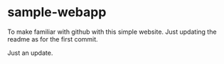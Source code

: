 # sample-webapp
To make familiar with github with this simple website.
Just updating the readme as for the first commit.


Just an update.